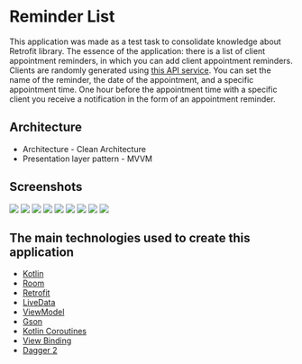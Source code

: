 # __Reminder List__

This application was made as a test task to consolidate knowledge about Retrofit library. The
essence of the application: there is a list of client appointment reminders, in which you can add
client appointment reminders. Clients are randomly generated
using [this API service](https://randomuser.me/). You can set the name of the reminder, the date of
the appointment, and a specific appointment time. One hour before the appointment time with a
specific client you receive a notification in the form of an appointment reminder.

## __Architecture__

* Architecture - Clean Architecture
* Presentation layer pattern - MVVM

## __Screenshots__

![](screenshots/2021-09-14%2016.17.55.jpg)
![](screenshots/2021-09-14%2016.17.59.jpg)
![](screenshots/2021-09-14%2016.18.04.jpg)
![](screenshots/2021-09-14%2016.18.08.jpg)
![](screenshots/2021-09-14%2016.18.11.jpg)
![](screenshots/2021-09-14%2016.18.15.jpg)
![](screenshots/2021-09-14%2016.18.19.jpg)
![](screenshots/2021-09-14%2016.18.22.jpg)
![](screenshots/2021-09-14%2016.18.26.jpg)

## __The main technologies used to create this application__

* [Kotlin](https://developer.android.com/kotlin)
* [Room](https://developer.android.com/jetpack/androidx/releases/room)
* [Retrofit](https://square.github.io/retrofit/)
* [LiveData](https://developer.android.com/topic/libraries/architecture/livedata)
* [ViewModel](https://developer.android.com/topic/libraries/architecture/viewmodel)
* [Gson](https://github.com/google/gson)
* [Kotlin Coroutines](https://developer.android.com/kotlin/coroutines)
* [View Binding](https://developer.android.com/topic/libraries/view-binding)
* [Dagger 2](https://dagger.dev/dev-guide/)